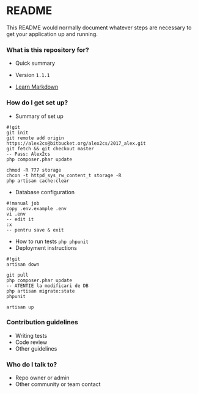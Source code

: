 # README #

This README would normally document whatever steps are necessary to get your application up and running.

### What is this repository for? ###

* Quick summary
* Version  ``1.1.1``

* [Learn Markdown](https://bitbucket.org/tutorials/markdowndemo)

### How do I get set up? ###
* Summary of set up
```
#!git
git init
git remote add origin https://alex2cs@bitbucket.org/alex2cs/2017_alex.git
git fetch && git checkout master
-- Pass: Alex2cs
php composer.phar update

chmod -R 777 storage
chcon -t httpd_sys_rw_content_t storage -R
php artisan cache:clear
```
* Database configuration
```
#!manual job
copy .env.example .env
vi .env
-- edit it
:x 
-- pentru save & exit
```
* How to run tests
``` php phpunit ```
* Deployment instructions

```
#!git
artisan down

git pull
php composer.phar update
-- ATENTIE la modificari de DB
php artisan migrate:state 
phpunit

artisan up
```


### Contribution guidelines ###

* Writing tests
* Code review
* Other guidelines

### Who do I talk to? ###

* Repo owner or admin
* Other community or team contact